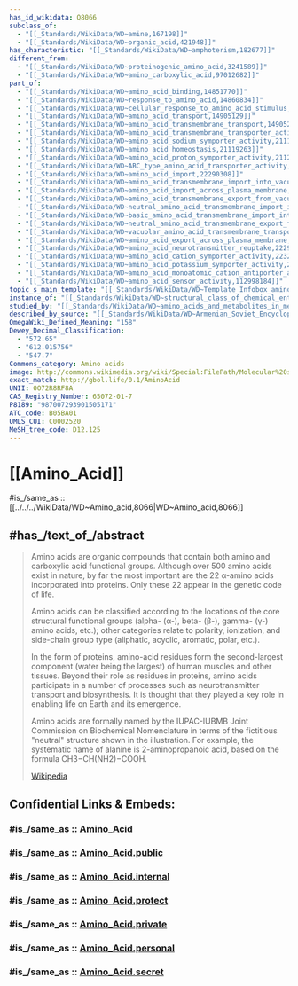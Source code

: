 ```yaml
---
has_id_wikidata: Q8066
subclass_of:
  - "[[_Standards/WikiData/WD~amine,167198]]"
  - "[[_Standards/WikiData/WD~organic_acid,421948]]"
has_characteristic: "[[_Standards/WikiData/WD~amphoterism,182677]]"
different_from:
  - "[[_Standards/WikiData/WD~proteinogenic_amino_acid,3241589]]"
  - "[[_Standards/WikiData/WD~amino_carboxylic_acid,97012682]]"
part_of:
  - "[[_Standards/WikiData/WD~amino_acid_binding,14851770]]"
  - "[[_Standards/WikiData/WD~response_to_amino_acid,14860834]]"
  - "[[_Standards/WikiData/WD~cellular_response_to_amino_acid_stimulus,14881723]]"
  - "[[_Standards/WikiData/WD~amino_acid_transport,14905129]]"
  - "[[_Standards/WikiData/WD~amino_acid_transmembrane_transport,14905294]]"
  - "[[_Standards/WikiData/WD~amino_acid_transmembrane_transporter_activity,14914249]]"
  - "[[_Standards/WikiData/WD~amino_acid_sodium_symporter_activity,21114481]]"
  - "[[_Standards/WikiData/WD~amino_acid_homeostasis,21119263]]"
  - "[[_Standards/WikiData/WD~amino_acid_proton_symporter_activity,21121262]]"
  - "[[_Standards/WikiData/WD~ABC_type_amino_acid_transporter_activity,21757642]]"
  - "[[_Standards/WikiData/WD~amino_acid_import,22290308]]"
  - "[[_Standards/WikiData/WD~amino_acid_transmembrane_import_into_vacuole,22290312]]"
  - "[[_Standards/WikiData/WD~amino_acid_import_across_plasma_membrane,22290517]]"
  - "[[_Standards/WikiData/WD~amino_acid_transmembrane_export_from_vacuole,22290527]]"
  - "[[_Standards/WikiData/WD~neutral_amino_acid_transmembrane_import_into_vacuole,22290536]]"
  - "[[_Standards/WikiData/WD~basic_amino_acid_transmembrane_import_into_vacuole,22290573]]"
  - "[[_Standards/WikiData/WD~neutral_amino_acid_transmembrane_export_from_vacuole,22290578]]"
  - "[[_Standards/WikiData/WD~vacuolar_amino_acid_transmembrane_transport,22290576]]"
  - "[[_Standards/WikiData/WD~amino_acid_export_across_plasma_membrane,22290587]]"
  - "[[_Standards/WikiData/WD~amino_acid_neurotransmitter_reuptake,22290643]]"
  - "[[_Standards/WikiData/WD~amino_acid_cation_symporter_activity,22324822]]"
  - "[[_Standards/WikiData/WD~amino_acid_potassium_symporter_activity,22324857]]"
  - "[[_Standards/WikiData/WD~amino_acid_monoatomic_cation_antiporter_activity,112997910]]"
  - "[[_Standards/WikiData/WD~amino_acid_sensor_activity,112998184]]"
topic_s_main_template: "[[_Standards/WikiData/WD~Template_Infobox_amino_acid,26110020]]"
instance_of: "[[_Standards/WikiData/WD~structural_class_of_chemical_entities,47154513]]"
studied_by: "[[_Standards/WikiData/WD~amino_acids_and_metabolites_in_medical_biochemistry,113134501]]"
described_by_source: "[[_Standards/WikiData/WD~Armenian_Soviet_Encyclopedia,_vol._1,123560817]]"
OmegaWiki_Defined_Meaning: "158"
Dewey_Decimal_Classification:
  - "572.65"
  - "612.015756"
  - "547.7"
Commons_category: Amino acids
image: http://commons.wikimedia.org/wiki/Special:FilePath/Molecular%20structures%20of%20the%2021%20proteinogenic%20amino%20acids.svg
exact_match: http://gbol.life/0.1/AminoAcid
UNII: 0O72R8RF8A
CAS_Registry_Number: 65072-01-7
P8189: "987007293901505171"
ATC_code: B05BA01
UMLS_CUI: C0002520
MeSH_tree_code: D12.125
---
```


# [[Amino_Acid]] 

#is_/same_as :: [[../../../WikiData/WD~Amino_acid,8066|WD~Amino_acid,8066]] 

## #has_/text_of_/abstract 

> Amino acids are organic compounds that contain both amino and carboxylic acid functional groups. 
> Although over 500 amino acids exist in nature, 
> by far the most important are the 22 α-amino acids incorporated into proteins. 
> Only these 22 appear in the genetic code of life.
>
> Amino acids can be classified according to the locations of the core structural functional groups 
> (alpha- (α-), beta- (β-), gamma- (γ-) amino acids, etc.); 
> other categories relate to polarity, ionization, 
> and side-chain group type (aliphatic, acyclic, aromatic, polar, etc.). 
> 
> In the form of proteins, amino-acid residues form the second-largest component 
> (water being the largest) of human muscles and other tissues. 
> Beyond their role as residues in proteins, amino acids participate in a number of processes 
> such as neurotransmitter transport and biosynthesis. 
> It is thought that they played a key role in enabling life on Earth and its emergence.
>
> Amino acids are formally named by the IUPAC-IUBMB Joint Commission on Biochemical Nomenclature 
> in terms of the fictitious "neutral" structure shown in the illustration. 
> For example, the systematic name of alanine is 2-aminopropanoic acid, 
> based on the formula CH3−CH(NH2)−COOH. 
> 
> [Wikipedia](https://en.wikipedia.org/wiki/Amino%20acid) 


## Confidential Links & Embeds: 

### #is_/same_as :: [Amino_Acid](/_Standards/Chemistry/organic/Amine/Amino_Acid.md) 

### #is_/same_as :: [Amino_Acid.public](/_public/Chemistry/organic/Amine/Amino_Acid.public.md) 

### #is_/same_as :: [Amino_Acid.internal](/_internal/Chemistry/organic/Amine/Amino_Acid.internal.md) 

### #is_/same_as :: [Amino_Acid.protect](/_protect/Chemistry/organic/Amine/Amino_Acid.protect.md) 

### #is_/same_as :: [Amino_Acid.private](/_private/Chemistry/organic/Amine/Amino_Acid.private.md) 

### #is_/same_as :: [Amino_Acid.personal](/_personal/Chemistry/organic/Amine/Amino_Acid.personal.md) 

### #is_/same_as :: [Amino_Acid.secret](/_secret/Chemistry/organic/Amine/Amino_Acid.secret.md)

